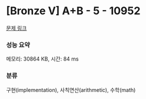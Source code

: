 # [Bronze V] A+B - 5 - 10952 

[문제 링크](https://www.acmicpc.net/problem/10952) 

### 성능 요약

메모리: 30864 KB, 시간: 84 ms

### 분류

구현(implementation), 사칙연산(arithmetic), 수학(math)

